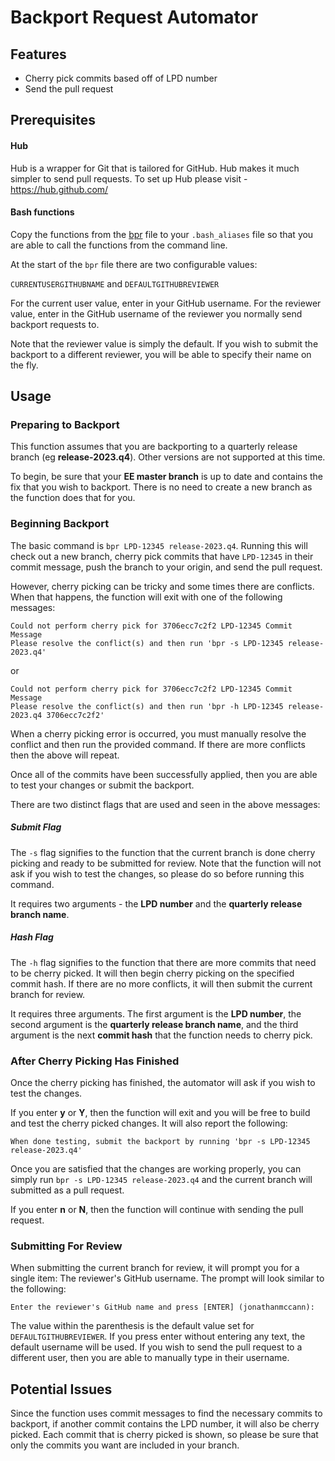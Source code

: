 # Backport Request Automator

## Features

* Cherry pick commits based off of LPD number
* Send the pull request

## Prerequisites

#### Hub

Hub is a wrapper for Git that is tailored for GitHub. Hub makes it much simpler to send pull requests. To set up Hub please visit - https://hub.github.com/

#### Bash functions

Copy the functions from the [bpr](https://github.com/jonathanmccann/backport-automator/blob/master/bpr) file to your ```.bash_aliases``` file so that you are able to call the functions from the command line.

At the start of the ```bpr``` file there are two configurable values:

```CURRENTUSERGITHUBNAME``` and ```DEFAULTGITHUBREVIEWER```

For the current user value, enter in your GitHub username. For the reviewer value, enter in the GitHub username of the reviewer you normally send backport requests to.

Note that the reviewer value is simply the default. If you wish to submit the backport to a different reviewer, you will be able to specify their name on the fly.

## Usage

### Preparing to Backport

This function assumes that you are backporting to a quarterly release branch (eg **release-2023.q4**). Other versions are not supported at this time.

To begin, be sure that your **EE master branch** is up to date and contains the fix that you wish to backport. There is no need to create a new branch as the function does that for you.

### Beginning Backport

The basic command is ```bpr LPD-12345 release-2023.q4```. Running this will check out a new branch, cherry pick commits that have ```LPD-12345``` in their commit message, push the branch to your origin, and send the pull request.

However, cherry picking can be tricky and some times there are conflicts. When that happens, the function will exit with one of the following messages:

```
Could not perform cherry pick for 3706ecc7c2f2 LPD-12345 Commit Message
Please resolve the conflict(s) and then run 'bpr -s LPD-12345 release-2023.q4'
```

or

```
Could not perform cherry pick for 3706ecc7c2f2 LPD-12345 Commit Message
Please resolve the conflict(s) and then run 'bpr -h LPD-12345 release-2023.q4 3706ecc7c2f2'
```

When a cherry picking error is occurred, you must manually resolve the conflict and then run the provided command. If there are more conflicts then the above will repeat.

Once all of the commits have been successfully applied, then you are able to test your changes or submit the backport.

There are two distinct flags that are used and seen in the above messages:

##### Submit Flag

The ```-s``` flag signifies to the function that the current branch is done cherry picking and ready to be submitted for review. Note that the function will not ask if you wish to test the changes, so please do so before running this command.

It requires two arguments - the **LPD number** and the **quarterly release branch name**.

##### Hash Flag

The ```-h``` flag signifies to the function that there are more commits that need to be cherry picked. It will then begin cherry picking on the specified commit hash. If there are no more conflicts, it will then submit the current branch for review.

It requires three arguments. The first argument is the **LPD number**, the second argument is the **quarterly release branch name**, and the third argument is the next **commit hash** that the function needs to cherry pick.

### After Cherry Picking Has Finished

Once the cherry picking has finished, the automator will ask if you wish to test the changes.

If you enter **y** or **Y**, then the function will exit and you will be free to build and test the cherry picked changes. It will also report the following:

```
When done testing, submit the backport by running 'bpr -s LPD-12345 release-2023.q4'
```

Once you are satisfied that the changes are working properly, you can simply run ```bpr -s LPD-12345 release-2023.q4``` and the current branch will submitted as a pull request.

If you enter **n** or **N**, then the function will continue with sending the pull request.

### Submitting For Review

When submitting the current branch for review, it will prompt you for a single item: The reviewer's GitHub username. The prompt will look similar to the following:

```
Enter the reviewer's GitHub name and press [ENTER] (jonathanmccann):
```

The value within the parenthesis is the default value set for ```DEFAULTGITHUBREVIEWER```. If you press enter without entering any text, the default username will be used. If you wish to send the pull request to a different user, then you are able to manually type in their username.

## Potential Issues

Since the function uses commit messages to find the necessary commits to backport, if another commit contains the LPD number, it will also be cherry picked. Each commit that is cherry picked is shown, so please be sure that only the commits you want are included in your branch.